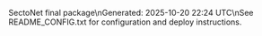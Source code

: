 SectoNet final package\nGenerated: 2025-10-20 22:24 UTC\nSee README_CONFIG.txt for configuration and deploy instructions.